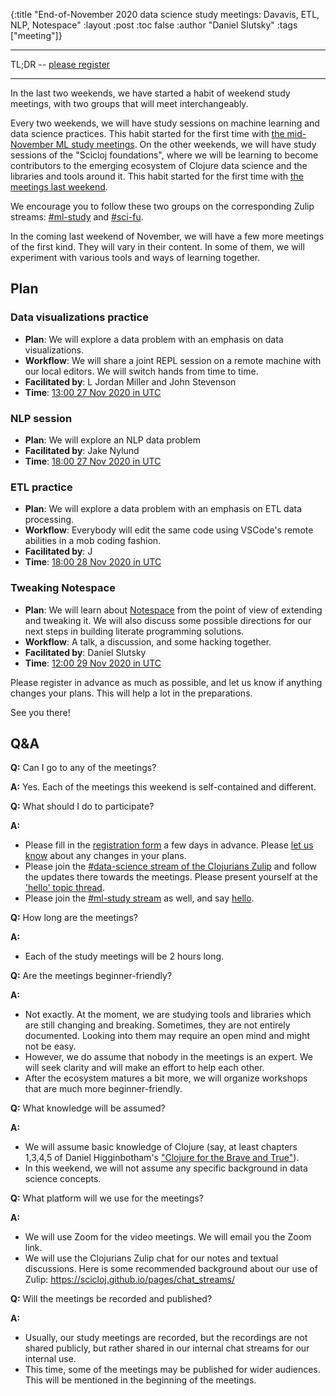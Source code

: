 {:title "End-of-November 2020 data science study meetings: Davavis, ETL, NLP, Notespace"
 :layout :post
 :toc false
 :author "Daniel Slutsky"
 :tags  ["meeting"]}

<hr></hr>

TL;DR -- [please register](https://tinyurl.com/yywcw272)

<hr></hr>

In the last two weekends, we have started a habit of weekend study meetings, with two groups that will meet interchangeably.

Every two weekends, we will have study sessions on machine learning and data science practices. This habit started for the first time with [the mid-November ML study meetings](../2020-10-29-nov-2020-ml-study-meetings). On the other weekends, we will have study sessions of the "Scicloj foundations", where we will be learning to become contributors to the emerging ecosystem of Clojure data science and the libraries and tools around it. This habit started for the first time with [the meetings last weekend](../2020-11-11-nov-2020-fundamentals-study-meetings).

We encourage you to follow these two groups on the corresponding Zulip streams: [#ml-study](https://clojurians.zulipchat.com/#narrow/stream/264992-ml-study) and [#sci-fu](https://clojurians.zulipchat.com/#narrow/stream/265544-sci-fu).

In the coming last weekend of November, we will have a few more meetings of the first kind. They will vary in their content. In some of them, we will experiment with various tools and ways of learning together.

## Plan

### Data visualizations practice
- **Plan**: We will explore a data problem with an emphasis on data visualizations.
- **Workflow**: We will share a joint REPL session on a remote machine with our local editors. We will switch hands from time to time.
- **Facilitated by**: L Jordan Miller and John Stevenson 
- **Time**: [13:00 27 Nov 2020 in UTC](https://time.is/1300_27_Nov_2020_in_UTC/)

### NLP session
- **Plan**: We will explore an NLP data problem
- **Facilitated by**: Jake Nylund
- **Time**: [18:00 27 Nov 2020 in UTC](https://time.is/1800_27_Nov_2020_in_UTC)

### ETL practice
- **Plan**: We will explore a data problem with an emphasis on ETL data processing.
- **Workflow**: Everybody will edit the same code using VSCode's remote abilities in a mob coding fashion.
- **Facilitated by**: J
- **Time**: [18:00 28 Nov 2020 in UTC](https://time.is/1800_28_Nov_2020_in_UTC/)

### Tweaking Notespace
- **Plan**: We will learn about [Notespace](https://github.com/scicloj/notespace) from the point of view of extending and tweaking it. We will also discuss some possible directions for our next steps in building literate programming solutions.
- **Workflow**: A talk, a discussion, and some hacking together.
- **Facilitated by**: Daniel Slutsky
- **Time**: [12:00 29 Nov 2020 in UTC](https://time.is/1200_29_Nov_2020_in_UTC/)

Please register in advance as much as possible, and let us know if anything changes your plans. This will help a lot in the preparations.

See you there!


## Q&A

**Q:** Can I go to any of the meetings?

**A:** Yes. Each of the meetings this weekend is self-contained and different.

**Q:** What should I do to participate?

**A:**
- Please fill in the [registration form](https://tinyurl.com/yywcw272) a few days in advance. Please [let us know](https://scicloj.github.io/pages/about/#where) about any changes in your plans.
- Please join the [#data-science stream of the Clojurians Zulip](https://clojurians.zulipchat.com/#narrow/stream/151924-data-science) and follow the updates there towards the meetings. Please present yourself at the ['hello' topic thread](https://clojurians.zulipchat.com/#narrow/stream/151924-data-science/topic/hello).
- Please join the [#ml-study stream](https://clojurians.zulipchat.com/#narrow/stream/264992-ml-study) as well, and say [hello](https://clojurians.zulipchat.com/#narrow/stream/264992-ml-study/topic/hello).

**Q:** How long are the meetings?

**A:**
- Each of the study meetings will be 2 hours long.

**Q:** Are the meetings beginner-friendly?

**A:**
- Not exactly. At the moment, we are studying tools and libraries which are still changing and breaking. Sometimes, they are not entirely documented. Looking into them may require an open mind and might not be easy.
- However, we do assume that nobody in the meetings is an expert. We will seek clarity and will make an effort to help each other.
- After the ecosystem matures a bit more, we will organize workshops that are much more beginner-friendly.

**Q:** What knowledge will be assumed?

**A:**
- We will assume basic knowledge of Clojure (say, at least chapters 1,3,4,5 of Daniel Higginbotham's ["Clojure for the Brave and True"](https://www.braveclojure.com/)).
- In this weekend, we will not assume any specific background in data science concepts.

**Q:** What platform will we use for the meetings?

**A:**
- We will use Zoom for the video meetings. We will email you the Zoom link.
- We will use the Clojurians Zulip chat for our notes and textual discussions. Here is some recommended background about our use of Zulip: https://scicloj.github.io/pages/chat_streams/

**Q:** Will the meetings be recorded and published?

**A:**
- Usually, our study meetings are recorded, but the recordings are not shared publicly, but rather shared in our internal chat streams for our internal use.
- This time, some of the meetings may be published for wider audiences. This will be mentioned in the beginning of the meetings.

